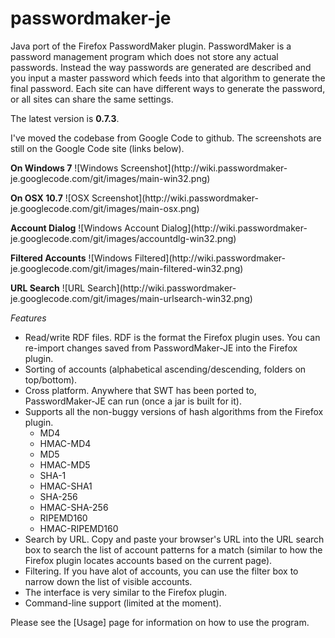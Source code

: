 passwordmaker-je
================

Java port of the Firefox PasswordMaker plugin.  PasswordMaker is a password management program which does not store any actual passwords. Instead the way passwords are generated are described and you input a master password which feeds into that algorithm to generate the final password. Each site can have different ways to generate the password, or all sites can share the same settings.

The latest version is <b>0.7.3</b>.

I've moved the codebase from Google Code to github. The screenshots are still on the Google Code site (links below).

<p><b>On Windows 7</b>
![Windows Screenshot](http://wiki.passwordmaker-je.googlecode.com/git/images/main-win32.png)

<p><b>On OSX 10.7</b>
![OSX Screenshot](http://wiki.passwordmaker-je.googlecode.com/git/images/main-osx.png)

<p><b>Account Dialog</b>
![Windows Account Dialog](http://wiki.passwordmaker-je.googlecode.com/git/images/accountdlg-win32.png)

<p><b>Filtered Accounts</b>
![Windows Filtered](http://wiki.passwordmaker-je.googlecode.com/git/images/main-filtered-win32.png)

<p><b>URL Search</b>
![URL Search](http://wiki.passwordmaker-je.googlecode.com/git/images/main-urlsearch-win32.png)

*Features*
  * Read/write RDF files. RDF is the format the Firefox plugin uses. You can re-import changes saved from PasswordMaker-JE into the Firefox plugin.
  * Sorting of accounts (alphabetical ascending/descending, folders on top/bottom).
  * Cross platform.  Anywhere that SWT has been ported to, PasswordMaker-JE can run (once a jar is built for it).
  * Supports all the non-buggy versions of hash algorithms from the Firefox plugin.
    * MD4
    * HMAC-MD4
    * MD5
    * HMAC-MD5
    * SHA-1
    * HMAC-SHA1
    * SHA-256
    * HMAC-SHA-256
    * RIPEMD160
    * HMAC-RIPEMD160
  * Search by URL. Copy and paste your browser's URL into the URL search box to search the list of account patterns for a match (similar to how the Firefox plugin locates accounts based on the current page).
  * Filtering.  If you have alot of accounts, you can use the filter box to narrow down the list of visible accounts.
  * The interface is very similar to the Firefox plugin.
  * Command-line support (limited at the moment).

Please see the [Usage] page for information on how to use the program.
